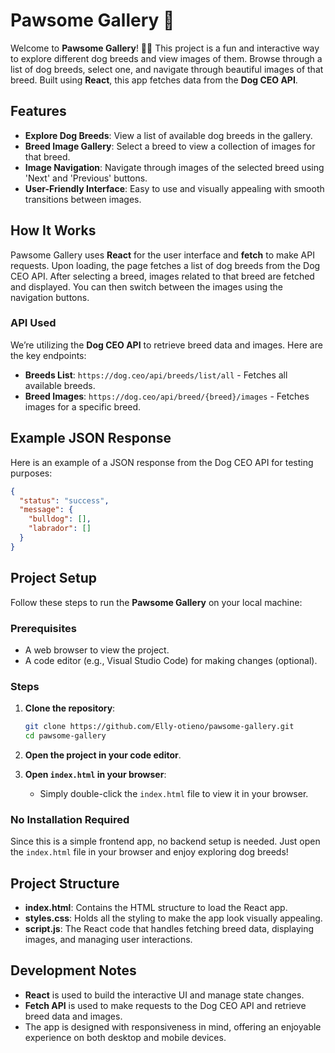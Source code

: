 # Pawsome Gallery 🐾

Welcome to **Pawsome Gallery**! 🐶🎨 This project is a fun and interactive way to explore different dog breeds and view images of them. Browse through a list of dog breeds, select one, and navigate through beautiful images of that breed. Built using **React**, this app fetches data from the **Dog CEO API**.

## Features

- **Explore Dog Breeds**: View a list of available dog breeds in the gallery.
- **Breed Image Gallery**: Select a breed to view a collection of images for that breed.
- **Image Navigation**: Navigate through images of the selected breed using 'Next' and 'Previous' buttons.
- **User-Friendly Interface**: Easy to use and visually appealing with smooth transitions between images.

## How It Works

Pawsome Gallery uses **React** for the user interface and **fetch** to make API requests. Upon loading, the page fetches a list of dog breeds from the Dog CEO API. After selecting a breed, images related to that breed are fetched and displayed. You can then switch between the images using the navigation buttons.

### API Used

We’re utilizing the **Dog CEO API** to retrieve breed data and images. Here are the key endpoints:

- **Breeds List**: `https://dog.ceo/api/breeds/list/all` - Fetches all available breeds.
- **Breed Images**: `https://dog.ceo/api/breed/{breed}/images` - Fetches images for a specific breed.

## Example JSON Response

Here is an example of a JSON response from the Dog CEO API for testing purposes:

```json
{
  "status": "success",
  "message": {
    "bulldog": [],
    "labrador": []
  }
}
```

## Project Setup

Follow these steps to run the **Pawsome Gallery** on your local machine:

### Prerequisites
- A web browser to view the project.
- A code editor (e.g., Visual Studio Code) for making changes (optional).

### Steps

1. **Clone the repository**:

   ```bash
   git clone https://github.com/Elly-otieno/pawsome-gallery.git
   cd pawsome-gallery
   ```
   
2. **Open the project in your code editor**.
3. **Open `index.html` in your browser**:
   - Simply double-click the `index.html` file to view it in your browser.

### No Installation Required

Since this is a simple frontend app, no backend setup is needed. Just open the `index.html` file in your browser and enjoy exploring dog breeds!

## Project Structure

- **index.html**: Contains the HTML structure to load the React app.
- **styles.css**: Holds all the styling to make the app look visually appealing.
- **script.js**: The React code that handles fetching breed data, displaying images, and managing user interactions.

## Development Notes

- **React** is used to build the interactive UI and manage state changes.
- **Fetch API** is used to make requests to the Dog CEO API and retrieve breed data and images.
- The app is designed with responsiveness in mind, offering an enjoyable experience on both desktop and mobile devices.
